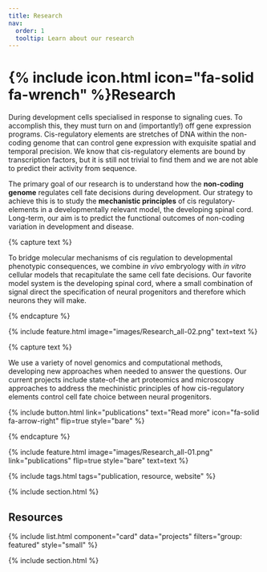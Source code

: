 ```yaml
---
title: Research
nav:
  order: 1
  tooltip: Learn about our research
---
```


# {% include icon.html icon="fa-solid fa-wrench" %}Research

During development cells specialised in response to signaling cues. To accomplish this, they must turn on and (importantly!) off gene expression programs. Cis-regulatory elements are stretches of DNA within the non-coding genome that can control gene expression with exquisite spatial and temporal precision. We know that cis-regulatory elements are bound by transcription factors, but it is still not trivial to find them and we are not able to predict their activity from sequence. 

The primary goal of our research is to understand how the **non-coding genome** regulates cell fate decisions during development. Our strategy to achieve this is to study the **mechanistic principles** of cis regulatory-elements in a developmentally relevant model, the developing spinal cord. Long-term, our aim is to predict the functional outcomes of non-coding variation in development and disease.

{% capture text %}

To  bridge molecular mechanisms of cis regulation to developmental phenotypic consequences, we combine _in vivo_ embryology with _in vitro_ cellular models that recapitulate the same cell fate decisions. Our favorite model system is the developing spinal cord, where a small combination of signal direct the specification of neural progenitors and therefore which neurons they will make. 

{% endcapture %}

{%
  include feature.html
  image="images/Research_all-02.png"
  text=text
%}

{% capture text %}

We use a variety of novel genomics and computational methods, developing new approaches when needed to answer the questions. Our current projects include state-of-the art proteomics and microscopy approaches to address the mechinistic principles of how cis-regulatory elements control cell fate choice between neural progenitors.

{%
  include button.html
  link="publications"
  text="Read more"
  icon="fa-solid fa-arrow-right"
  flip=true
  style="bare"
%}

{% endcapture %}

{%
  include feature.html
  image="images/Research_all-01.png"
  link="publications"
  flip=true
  style="bare"
  text=text
%}



{% include tags.html tags="publication, resource, website" %}


{% include section.html %}

## Resources

{% include list.html component="card" data="projects" filters="group: featured" style="small" %}

{% include section.html %}

<!---
## More

{% include list.html component="card" data="projects" filters="group: " style="small" %}
-->